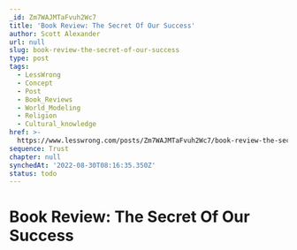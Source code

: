```yaml
---
_id: Zm7WAJMTaFvuh2Wc7
title: 'Book Review: The Secret Of Our Success'
author: Scott Alexander
url: null
slug: book-review-the-secret-of-our-success
type: post
tags:
  - LessWrong
  - Concept
  - Post
  - Book_Reviews
  - World_Modeling
  - Religion
  - Cultural_knowledge
href: >-
  https://www.lesswrong.com/posts/Zm7WAJMTaFvuh2Wc7/book-review-the-secret-of-our-success
sequence: Trust
chapter: null
synchedAt: '2022-08-30T08:16:35.350Z'
status: todo
---
```


# Book Review: The Secret Of Our Success
